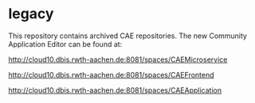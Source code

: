 # legacy
This repository contains archived CAE repositories.
The new Community Application Editor can be found at:

http://cloud10.dbis.rwth-aachen.de:8081/spaces/CAEMicroservice

http://cloud10.dbis.rwth-aachen.de:8081/spaces/CAEFrontend

http://cloud10.dbis.rwth-aachen.de:8081/spaces/CAEApplication
